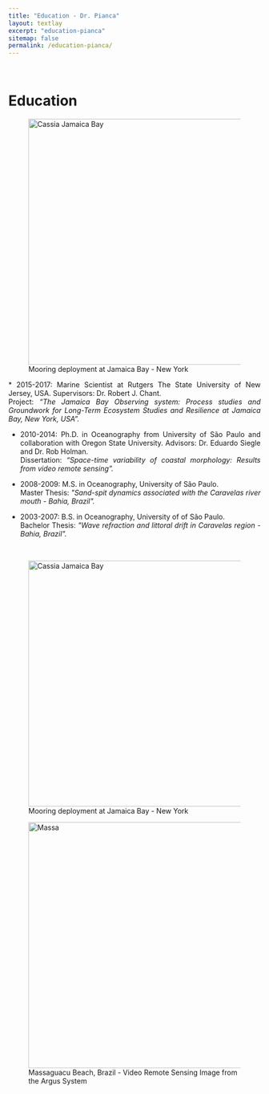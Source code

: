 ```yaml
---
title: "Education - Dr. Pianca"
layout: textlay
excerpt: "education-pianca"
sitemap: false
permalink: /education-pianca/
---
```


<br>

# Education

<div class="container-fluid">
<div class="row">

<div class="col-sm-6 box">
<div class="container">
<figure>
<img src="{{ site.url }}{{ site.baseurl }}/images/cassia_JB.jpg" width="490px" height="auto" alt="Cassia Jamaica Bay"/>
<figcaption> Mooring deployment at Jamaica Bay - New York
</figcaption>
</figure>
</div>
</div>

<div class="col-sm-6">
<div style="text-align:justify" markdown="1">
* 2015-2017: Marine Scientist at Rutgers The State University of New Jersey, USA. Supervisors: Dr. Robert J. Chant. <br>
Project: <em>“The Jamaica Bay Observing system: Process studies and Groundwork for Long-Term Ecosystem Studies and Resilience at Jamaica Bay, New York, USA”.</em>

* 2010-2014: Ph.D. in Oceanography from University of São Paulo and collaboration with Oregon State University. Advisors: Dr. Eduardo Siegle and Dr. Rob Holman. <br>
Dissertation: <em>“Space-time variability of coastal morphology: Results from video remote sensing”.</em>

* 2008-2009: M.S. in Oceanography, University of São Paulo. <br>
Master Thesis: <em>"Sand-spit dynamics associated with the Caravelas river mouth - Bahia, Brazil".</em>

* 2003-2007: B.S. in Oceanography, University of of São Paulo. <br>
Bachelor Thesis: <em>"Wave refraction and littoral drift in Caravelas region - Bahia, Brazil".</em>

</div>
</div>

&nbsp;&nbsp;&nbsp;&nbsp;&nbsp;&nbsp;&nbsp;&nbsp;&nbsp;&nbsp;&nbsp;&nbsp;

<div class="container-fluid">
<div class="row">

<div class="col-sm-6">
<div class="container">
<figure>
<img src="{{ site.url }}{{ site.baseurl }}/images/IMG_8503.JPG" width="490px" height="auto" alt="Cassia Jamaica Bay"/>
<figcaption> Mooring deployment at Jamaica Bay - New York
</figcaption>
</figure>
<figure>
<img src="{{ site.url }}{{ site.baseurl }}/images/argus_massa.jpg" width="490px" height="auto" alt="Massa" />
<figcaption> Massaguacu Beach, Brazil - Video Remote Sensing Image from the Argus System
</figcaption>
</figure>
</div>
</div>

</div>
</div>
